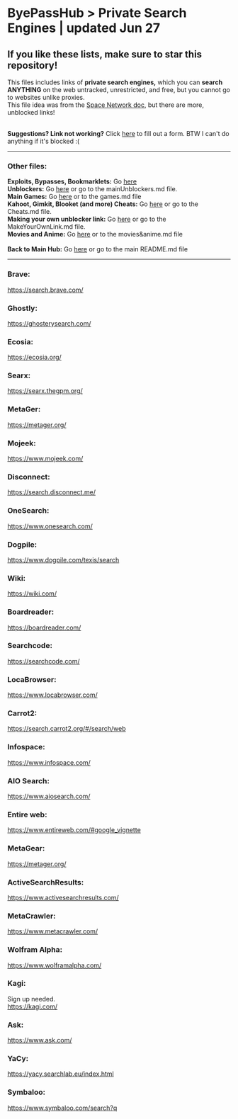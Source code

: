 # ByePassHub > Private Search Engines | updated Jun 27
## If you like these lists, make sure to star this repository!
This files includes links of **private search engines,** which you can **search ANYTHING** on the web untracked, unrestricted, and free, but you cannot go to websites unlike proxies. <br> 
This file idea was from the [Space Network doc](https://docs.google.com/document/d/1p6v8hoaff4kja1eBqxfc6zBc22y6aU7fVcNgQxaob-8/edit), but there are more, unblocked links! <br> <br>

**Suggestions? Link not working?** Click [here](https://forms.gle/FaHsGQxFTnZ6uSvn9)  to fill out a form. BTW I can't do anything if it's blocked :( <br>

 ---
 
 ### Other files:
**Exploits, Bypasses, Bookmarklets:** Go [here](https://github.com/wea-f/ByePassHub/blob/main/Exploits/README.md) <br>
**Unblockers:** Go [here](https://github.com/wea-f/ByePassHub/blob/main/mainUnblockers.md) or go to the mainUnblockers.md file. <br>
**Main Games:** Go [here](https://github.com/wea-f/ByePassHub/blob/main/Games.md) or to the games.md file<br>
**Kahoot, Gimkit, Blooket (and more) Cheats:** Go [here](https://github.com/wea-f/ByePassHub//blob/main/Cheats.md) or go to the Cheats.md file. <br>
**Making your own unblocker link:** Go [here](https://github.com/wea-f/ByePassHub/blob/main/MakeYourOwnLink.md) or go to the MakeYourOwnLink.md file. <br>
**Movies and Anime:** Go [here](https://github.com/wea-f/ByePassHub/blob/main/Movies%26Anime.md) or to the movies&anime.md file <br> <br>
**Back to Main Hub:** Go [here](https://github.com/wea-f/ByePassHub/blob/main/README.md) or go to the main README.md file <br>

---

### Brave:
https://search.brave.com/ <br>

### Ghostly:
https://ghosterysearch.com/ <br>

### Ecosia:
https://ecosia.org/ <br>

### Searx:
https://searx.thegpm.org/ <br>

### MetaGer:
https://metager.org/ <br>

### Mojeek:
https://www.mojeek.com/ <br>

### Disconnect:
https://search.disconnect.me/ <br>

### OneSearch:
https://www.onesearch.com/ <br>

### Dogpile:
https://www.dogpile.com/texis/search <br>

### Wiki:
https://wiki.com/ <br>

### Boardreader:
https://boardreader.com/ <br>

### Searchcode:
https://searchcode.com/ <br>

### LocaBrowser:
https://www.locabrowser.com/ <br>

### Carrot2:
https://search.carrot2.org/#/search/web <br>

### Infospace:
https://www.infospace.com/ <br>

### AIO Search:
https://www.aiosearch.com/ <br>
### Entire web:
https://www.entireweb.com/#google_vignette <br>

### MetaGear:
https://metager.org/ <br>

### ActiveSearchResults:
https://www.activesearchresults.com/  <br>

### MetaCrawler:
https://www.metacrawler.com/ <br>

### Wolfram Alpha:
https://www.wolframalpha.com/ <br>

### Kagi:
Sign up needed. <br>
https://kagi.com/ <br>
### Ask:
https://www.ask.com/ <br>
### YaCy:
https://yacy.searchlab.eu/index.html <br>

### Symbaloo:
https://www.symbaloo.com/search?q <br>
